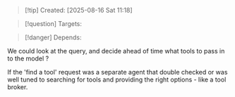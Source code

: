 
>[!tip] Created: [2025-08-16 Sat 11:18]

>[!question] Targets: 

>[!danger] Depends: 

We could look at the query, and decide ahead of time what tools to pass in to the model ?

If the 'find a tool' request was a separate agent that double checked or was well tuned to searching for tools and providing the right options - like a tool broker.